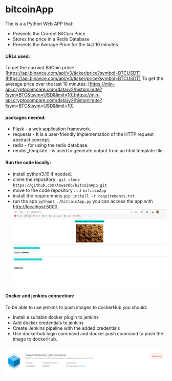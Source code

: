 # bitcoinApp

The is a a Python Web APP that:
- Presents the Current BitCoin Price
- Stores the price in a Redis Database
- Presents the Average Price for the last 10 minutes

#### URLs used:
To get the currwnt BitCoin price:
[https://api.binance.com/api/v3/ticker/price?symbol=BTCUSDT](https://api.binance.com/api/v3/ticker/price?symbol=BTCUSDT)
To get the average price over the last 10 minutes:
[https://min-api.cryptocompare.com/data/v2/histominute?fsym=BTC&tsym=USD&limit=10](https://min-api.cryptocompare.com/data/v2/histominute?fsym=BTC&tsym=USD&limit=10)

#### packages needed:
- Flask - a web application framework.
- requests - It is a user-friendly implementation of the HTTP request abstract concept. 
- redis - for using the redis database.
- render_template - is used to generate output from an html template file.

#### Run the code locally:
- install python3.10 if needed.
- clone the repository : 
 `git clone https://github.com/AnwarHb/bitcoinApp.git`
- move to the code repository : `cd bitcoinApp`
- install the requiremnets  `pip install -r requirements.txt`
- run the app `python3 ./bitcoinApp.py` 
  you can access the app with [http://localhost:5000](http://localhost:5000)
  [![](https://github.com/AnwarHb/bitcoinApp/blob/main/app_Running.png?raw=true)](https://github.com/AnwarHb/bitcoinApp/blob/main/app_Running.png?raw=true)

#### Docker and jenkins connection:

To be able to use jenkins to push images to dockerHub you should:
- Install a suitable docker plugin to jenkins
- Add docker credentials to jenkins
- Create Jenkins pipeline with the added credentials
- Use dockerhub login command and docker push command to push the image to dockerHub.

[![](https://github.com/AnwarHb/bitcoinApp/blob/main/docker.png?raw=true)](https://github.com/AnwarHb/bitcoinApp/blob/main/docker.png?raw=true)
